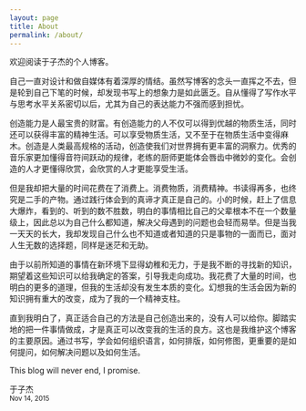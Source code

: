 ```yaml
---
layout: page
title: About
permalink: /about/
---
```


欢迎阅读于子杰的个人博客。

自己一直对设计和做自媒体有着深厚的情结。虽然写博客的念头一直挥之不去，但是轮到自己下笔的时候，却发现书写上的想象力是如此匮乏。自从懂得了写作水平与思考水平关系密切以后，尤其为自己的表达能力不强而感到担忧。

创造能力是人最宝贵的财富。有创造能力的人不仅可以得到优越的物质生活，同时还可以获得丰富的精神生活。可以享受物质生活，又不至于在物质生活中变得麻木。创造是人类最高规格的活动，创造使我们对世界拥有更丰富的洞察力。优秀的音乐家更加懂得音符间跃动的规律，老练的厨师更能体会唇齿中微妙的变化。会创造的人才更懂得欣赏，会欣赏的人才更能享受生活。

但是我却把大量的时间花费在了消费上。消费物质，消费精神。书读得再多，也终究是二手的产物。通过践行体会到的真谛才真正是自己的。小的时候，赶上了信息大爆炸，看到的、听到的数不胜数，明白的事情相比自己的父辈根本不在一个数量级上，因此总以为自己什么都知道，解决父母遇到的问题也会轻而易举。但是当我一天天的长大，我却发现自己什么也不知道或者知道的只是事物的一面而已，面对人生无数的选择题，同样是迷茫和无助。

由于以前所知道的事情在新环境下显得幼稚和无力，于是我不断的寻找新的知识，期望着这些知识可以给我确定的答案，引导我走向成功。我花费了大量的时间，也明白的更多的道理，但我的生活却没有发生本质的变化。幻想我的生活会因为新的知识拥有重大的改变，成为了我的一个精神支柱。

直到我明白了，真正适合自己的方法是自己创造出来的，没有人可以给你。脚踏实地的把一件事情做成，才是真正可以改变我的生活的良方。这也是我维护这个博客的主要原因。通过书写，学会如何组织语言，如何排版，如何修图，更重要的是如何提问，如何解决问题以及如何生活。

This blog will never end, I promise.

于子杰<br><span class="muted" style="font-size:smaller;">Nov 14, 2015</span>
